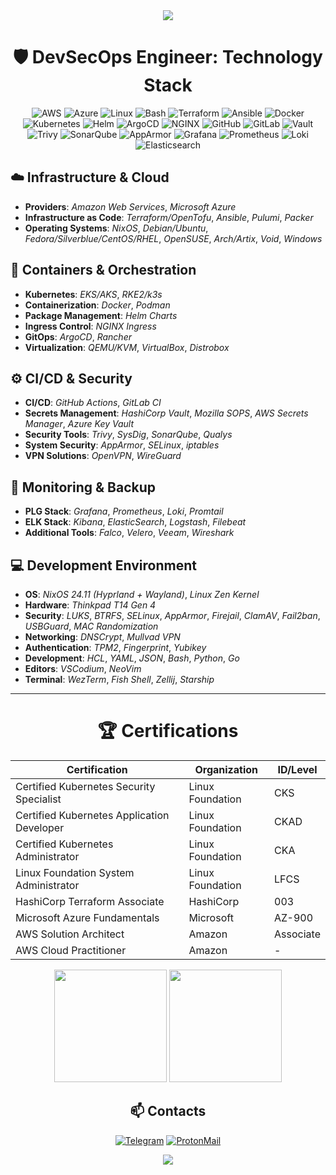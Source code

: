 <div align="center">
  <img src="https://raw.githubusercontent.com/andreasbm/readme/master/assets/lines/rainbow.png">
</div>

<div align="center">

# 🛡️ DevSecOps Engineer: Technology Stack

![AWS](https://img.shields.io/badge/-Amazon_Web_Services-232F3E?style=flat-square&logo=amazonwebservices&logoColor=white)
![Azure](https://custom-icon-badges.demolab.com/badge/Microsoft%20Azure-0089D6?logo=msazure&logoColor=white)
![Linux](https://img.shields.io/badge/-Linux-FCC624?style=flat-square&logo=linux&logoColor=black)
![Bash](https://img.shields.io/badge/-Bash-4EAA25?style=flat-square&logo=gnu-bash&logoColor=white)
![Terraform](https://img.shields.io/badge/-Terraform-7B42BC?style=flat-square&logo=terraform&logoColor=white)
![Ansible](https://img.shields.io/badge/-Ansible-EE0000?style=flat-square&logo=ansible&logoColor=white)
![Docker](https://img.shields.io/badge/-Docker-2496ED?style=flat-square&logo=docker&logoColor=white)
![Kubernetes](https://img.shields.io/badge/-Kubernetes-326CE5?style=flat-square&logo=kubernetes&logoColor=white)
![Helm](https://img.shields.io/badge/-Helm-0F1689?style=flat-square&logo=helm&logoColor=white)
![ArgoCD](https://img.shields.io/badge/-ArgoCD-EF7B4D?style=flat-square&logo=argo&logoColor=white)
![NGINX](https://img.shields.io/badge/-NGINX-009639?style=flat-square&logo=nginx&logoColor=white)
![GitHub](https://img.shields.io/badge/-GitHub_Actions-181717?style=flat-square&logo=github&logoColor=white)
![GitLab](https://img.shields.io/badge/-GitLab_CI-FCA121?style=flat-square&logo=gitlab&logoColor=white)
![Vault](https://img.shields.io/badge/-HashiCorp_Vault-000000?style=flat-square&logo=vault&logoColor=white)
![Trivy](https://img.shields.io/badge/-Trivy-1904DA?style=flat&logo=trivy&logoColor=white)
![SonarQube](https://img.shields.io/badge/-SonarQube-4E9BCD?style=flat-square&logo=sonarqube&logoColor=white)
![AppArmor](https://img.shields.io/badge/-AppArmor-3C6EB4?style=flat-square&logo=apparmor&logoColor=white)
![Grafana](https://img.shields.io/badge/-Grafana-F46800?style=flat-square&logo=grafana&logoColor=white)
![Prometheus](https://img.shields.io/badge/-Prometheus-E6522C?style=flat-square&logo=prometheus&logoColor=white)
![Loki](https://img.shields.io/badge/-Loki-F5A800?style=flat-square&logo=grafana&logoColor=white)
![Elasticsearch](https://img.shields.io/badge/-ELK_Stack-005571?style=flat-square&logo=elasticsearch&logoColor=white)

</div>

## ☁️ Infrastructure & Cloud
- **Providers**: *Amazon Web Services*, *Microsoft Azure*
- **Infrastructure as Code**: *Terraform/OpenTofu*, *Ansible*, *Pulumi*, *Packer*
- **Operating Systems**: *NixOS*, *Debian/Ubuntu*, *Fedora/Silverblue/CentOS/RHEL*, *OpenSUSE*, *Arch/Artix*, *Void*, *Windows*

## 🐋 Containers & Orchestration
- **Kubernetes**: *EKS/AKS*, *RKE2/k3s*
- **Containerization**: *Docker*, *Podman*
- **Package Management**: *Helm Charts*
- **Ingress Control**: *NGINX Ingress*
- **GitOps**: *ArgoCD*, *Rancher*
- **Virtualization**: *QEMU/KVM*, *VirtualBox*, *Distrobox*

## ⚙️ CI/CD & Security
- **CI/CD**: *GitHub Actions*, *GitLab CI*
- **Secrets Management**: *HashiCorp Vault*, *Mozilla SOPS*, *AWS Secrets Manager*, *Azure Key Vault*
- **Security Tools**: *Trivy*, *SysDig*, *SonarQube*, *Qualys*
- **System Security**: *AppArmor*, *SELinux*, *iptables*
- **VPN Solutions**: *OpenVPN*, *WireGuard*

## 📶 Monitoring & Backup
- **PLG Stack**: *Grafana*, *Prometheus*, *Loki*, *Promtail*
- **ELK Stack**: *Kibana*, *ElasticSearch*, *Logstash*, *Filebeat*
- **Additional Tools**: *Falco*, *Velero*, *Veeam*, *Wireshark*

## 💻 Development Environment
- **OS**: *NixOS 24.11 (Hyprland + Wayland)*, *Linux Zen Kernel*
- **Hardware**: *Thinkpad T14 Gen 4*
- **Security**: *LUKS*, *BTRFS*, *SELinux*, *AppArmor*, *Firejail*, *ClamAV*, *Fail2ban*, *USBGuard*, *MAC Randomization*
- **Networking**: *DNSCrypt*, *Mullvad VPN*
- **Authentication**: *TPM2*, *Fingerprint*, *Yubikey*
- **Development**: *HCL*, *YAML*, *JSON*, *Bash*, *Python*, *Go*
- **Editors**: *VSCodium*, *NeoVim*
- **Terminal**: *WezTerm*, *Fish Shell*, *Zellij*, *Starship*

---

<div align="center">

# 🏆 Certifications

| Certification | Organization | ID/Level |
|--------------|------------|----------|
| Certified Kubernetes Security Specialist | Linux Foundation | CKS |
| Certified Kubernetes Application Developer | Linux Foundation | CKAD |
| Certified Kubernetes Administrator | Linux Foundation | CKA |
| Linux Foundation System Administrator | Linux Foundation | LFCS |
| HashiCorp Terraform Associate | HashiCorp | 003 |
| Microsoft Azure Fundamentals | Microsoft | AZ-900 |
| AWS Solution Architect | Amazon | Associate |
| AWS Cloud Practitioner | Amazon | - |

<div align="center">
  <img height="180em" src="https://github-readme-stats.vercel.app/api/top-langs/?username=thejondaw&layout=compact&theme=dark"/>
  <img height="180em" src="https://github-readme-streak-stats.herokuapp.com/?user=thejondaw&theme=dark"/>
</div>

## 📫 Contacts

[![Telegram](https://img.shields.io/badge/-telegram-2AABEE?style=flat-square&logo=telegram&logoColor=white&labelColor=0088cc)](https://t.me/jondaw)
[![ProtonMail](https://img.shields.io/badge/-protonmail-8B89CC?style=flat-square&logo=protonmail&logoColor=white&labelColor=505061)](mailto:aleks.safronov@proton.me)

</div>

<div align="center">
  <img src="https://raw.githubusercontent.com/andreasbm/readme/master/assets/lines/rainbow.png">
</div>
